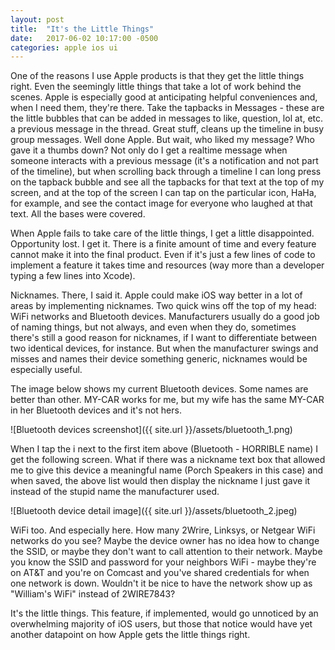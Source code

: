 ```yaml
---
layout: post
title:  "It's the Little Things"
date:   2017-06-02 10:17:00 -0500
categories: apple ios ui
---
```


One of the reasons I use Apple products is that they get the little things right. Even the seemingly little things that take a lot of work behind the scenes. Apple is especially good at anticipating helpful conveniences and, when I need them, they're there. Take the tapbacks in Messages - these are the little bubbles that can be added in messages to like, question, lol at, etc. a previous message in the thread. Great stuff, cleans up the timeline in busy group messages. Well done Apple. But wait, who liked my message? Who gave it a thumbs down? Not only do I get a realtime message when someone interacts with a previous message (it's a notification and not part of the timeline), but when scrolling back through a timeline I can long press on the tapback bubble and see all the tapbacks for that text at the top of my screen, and at the top of the screen I can tap on the particular icon, HaHa, for example, and see the contact image for everyone who laughed at that text. All the bases were covered.

When Apple fails to take care of the little things, I get a little disappointed. Opportunity lost. I get it. There is a finite amount of time and every feature cannot make it into the final product. Even if it's just a few lines of code to implement a feature it takes time and resources (way more than a developer typing a few lines into Xcode).

Nicknames. There, I said it. Apple could make iOS way better in a lot of areas by implementing nicknames. Two quick wins off the top of my head: WiFi networks and Bluetooth devices. Manufacturers usually do a good job of naming things, but not always, and even when they do, sometimes there's still a good reason for nicknames, if I want to differentiate between two identical devices, for instance. But when the manufacturer swings and misses and names their device something generic, nicknames would be especially useful.

The image below shows my current Bluetooth devices. Some names are better than other. MY-CAR works for me, but my wife has the same MY-CAR in her Bluetooth devices and it's not hers.

![Bluetooth devices screenshot]({{ site.url }}/assets/bluetooth_1.png)

When I tap the i next to the first item above (Bluetooth - HORRIBLE name) I get the following screen. What if there was a nickname text box that allowed me to give this device a meaningful name (Porch Speakers in this case) and when saved, the above list would then display the nickname I just gave it instead of the stupid name the manufacturer used.

![Bluetooth device detail image]({{ site.url }}/assets/bluetooth_2.jpeg)

WiFi too. And especially here. How many 2Wrire, Linksys, or Netgear WiFi networks do you see? Maybe the device owner has no idea how to change the SSID, or maybe they don't want to call attention to their network. Maybe you know the SSID and password for your neighbors WiFi - maybe they're on AT&T and you're on Comcast and you've shared credentials for when one network is down. Wouldn't it be nice to have the network show up as "William's WiFi" instead of 2WIRE7843?

It's the little things. This feature, if implemented, would go unnoticed by an overwhelming majority of iOS users, but those that notice would have yet another datapoint on how Apple gets the little things right.